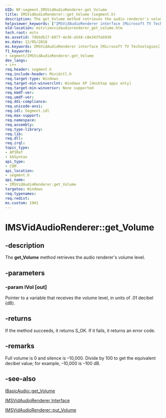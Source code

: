 ```yaml
---
UID: NF:segment.IMSVidAudioRenderer.get_Volume
title: IMSVidAudioRenderer::get_Volume (segment.h)
description: The get_Volume method retrieves the audio renderer's volume level.helpviewer_keywords: ["IMSVidAudioRenderer interface [Microsoft TV Technologies]","get_Volume method","IMSVidAudioRenderer.get_Volume","IMSVidAudioRenderer::get_Volume","IMSVidAudioRendererget_Volume","get_Volume","get_Volume method [Microsoft TV Technologies]","get_Volume method [Microsoft TV Technologies]","IMSVidAudioRenderer interface","mstv.imsvidaudiorenderer_get_volume","segment/IMSVidAudioRenderer::get_Volume"]
old-location: mstv\imsvidaudiorenderer_get_volume.htm
tech.root: mstv
ms.assetid: 7dbbdb17-b077-4e36-a5d4-c8e343feb930
ms.date: 12/05/2018
ms.keywords: IMSVidAudioRenderer interface [Microsoft TV Technologies],get_Volume method, IMSVidAudioRenderer.get_Volume, IMSVidAudioRenderer::get_Volume, IMSVidAudioRendererget_Volume, get_Volume, get_Volume method [Microsoft TV Technologies], get_Volume method [Microsoft TV Technologies],IMSVidAudioRenderer interface, mstv.imsvidaudiorenderer_get_volume, segment/IMSVidAudioRenderer::get_Volume
f1_keywords:
- segment/IMSVidAudioRenderer.get_Volume
dev_langs:
- c++
req.header: segment.h
req.include-header: Msvidctl.h
req.target-type: Windows
req.target-min-winverclnt: Windows XP [desktop apps only]
req.target-min-winversvr: None supported
req.kmdf-ver: 
req.umdf-ver: 
req.ddi-compliance: 
req.unicode-ansi: 
req.idl: Segment.idl
req.max-support: 
req.namespace: 
req.assembly: 
req.type-library: 
req.lib: 
req.dll: 
req.irql: 
topic_type:
- APIRef
- kbSyntax
api_type:
- COM
api_location:
- segment.h
api_name:
- IMSVidAudioRenderer.get_Volume
targetos: Windows
req.typenames: 
req.redist: 
ms.custom: 19H1
---
```


# IMSVidAudioRenderer::get_Volume


## -description


The <b>get_Volume</b> method retrieves the audio renderer's volume level.


## -parameters




### -param lVol [out]

Pointer to a variable that receives the volume level, in units of .01 decibel (dB).
          


## -returns



If the method succeeds, it returns S_OK. If it fails, it returns an error code.
          




## -remarks



Full volume is 0 and silence is –10,000. Divide by 100 to get the equivalent decibel value; for example, –10,000 is –100 dB.




## -see-also




<a href="https://docs.microsoft.com/windows/desktop/api/control/nf-control-ibasicaudio-get_volume">IBasicAudio::get_Volume</a>



<a href="https://docs.microsoft.com/previous-versions/windows/desktop/mstv/msvidaudiorenderer">IMSVidAudioRenderer Interface</a>



<a href="https://docs.microsoft.com/windows/desktop/api/segment/nf-segment-imsvidaudiorenderer-put_volume">IMSVidAudioRenderer::put_Volume</a>
 

 

